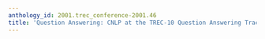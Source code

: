 ```yaml
---
anthology_id: 2001.trec_conference-2001.46
title: 'Question Answering: CNLP at the TREC-10 Question Answering Track'
---
```

